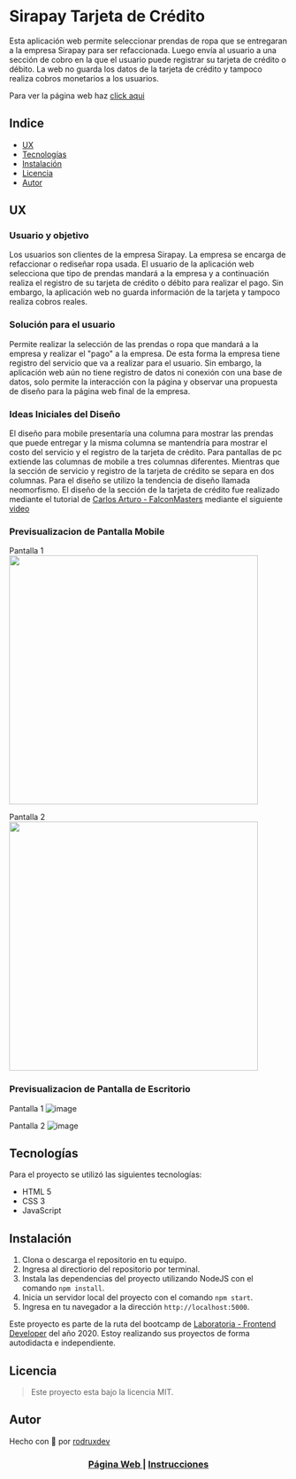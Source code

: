 # Sirapay Tarjeta de Crédito

Esta aplicación web permite seleccionar prendas de ropa que se entregaran a la empresa Sirapay para ser refaccionada. Luego envía al usuario a una sección de cobro en la que el usuario puede registrar su tarjeta de crédito o débito. La web no guarda los datos de la tarjeta de crédito y tampoco realiza cobros monetarios a los usuarios.

Para ver la página web haz [click aqui](https://rodruxdev.github.io/sirapay-credit-card/)

## Indice

- [UX](#ux)
- [Tecnologías](#tecnologias)
- [Instalación](#instalacion)
- [Licencia](#licencia)
- [Autor](#autor)

## UX

### Usuario y objetivo

Los usuarios son clientes de la empresa Sirapay. La empresa se encarga de refaccionar o rediseñar ropa usada. El usuario de la aplicación web selecciona que tipo de prendas mandará a la empresa y a continuación realiza el registro de su tarjeta de crédito o débito para realizar el pago.
Sin embargo, la aplicación web no guarda información de la tarjeta y tampoco realiza cobros reales.

### Solución para el usuario

Permite realizar la selección de las prendas o ropa que mandará a la empresa y realizar el "pago" a la empresa. De esta forma la empresa tiene registro del servicio que va a realizar para el usuario.
Sin embargo, la aplicación web aún no tiene registro de datos ni conexión con una base de datos, solo permite la interacción con la página y observar una propuesta de diseño para la página web final de la empresa.

### Ideas Iniciales del Diseño

El diseño para mobile presentaría una columna para mostrar las prendas que puede entregar y la misma columna se mantendría para mostrar el costo del servicio y el registro de la tarjeta de crédito.
Para pantallas de pc extiende las columnas de mobile a tres columnas diferentes. Mientras que la sección de servicio y registro de la tarjeta de crédito se separa en dos columnas.
Para el diseño se utilizo la tendencia de diseño llamada neomorfismo.
El diseño de la sección de la tarjeta de crédito fue realizado mediante el tutorial de [Carlos Arturo - FalconMasters](https://github.com/falconmasters) mediante el siguiente [video](https://www.youtube.com/watch?v=7bciaLTTr7s)

### Previsualizacion de Pantalla Mobile

Pantalla 1
<img src="./src/assets/img/preview-mobile1.png" width="450px">

Pantalla 2
<img src="./src/assets/img/preview-mobile2.png" width="450px">

### Previsualizacion de Pantalla de Escritorio

Pantalla 1
![image](/src/assets/img/preview-desktop1.png)

Pantalla 2
![image](/src/assets/img/preview-desktop2.png)

## Tecnologías

Para el proyecto se utilizó las siguientes tecnologías:

* HTML 5
* CSS 3
* JavaScript

## Instalación

1. Clona o descarga el repositorio en tu equipo.
2. Ingresa al directiorio del repositorio por terminal.
3. Instala las dependencias del proyecto utilizando NodeJS con el comando `npm install`.
4. Inicia un servidor local del proyecto con el comando `npm start`.
5. Ingresa en tu navegador a la dirección `http://localhost:5000`.

Este proyecto es parte de la ruta del bootcamp de [Laboratoria - Frontend Developer](https://www.laboratoria.la/) del año 2020. Estoy realizando sus proyectos de forma autodidacta e independiente.

## Licencia

> Este proyecto esta bajo la licencia MIT.

## Autor

Hecho con 💚 por [rodruxdev](https://twitter.com/rodruxdev)

<div align="center">
  <h3>
    <a href="https://rodrigojgq.github.io/sirapay-credit-card/">
      Página Web
    </a>
    <span> | </span>
    <a href="https://github.com/Laboratoria/BOG002-card-validation">
      Instrucciones
    </a>
  </h3>
</div>
